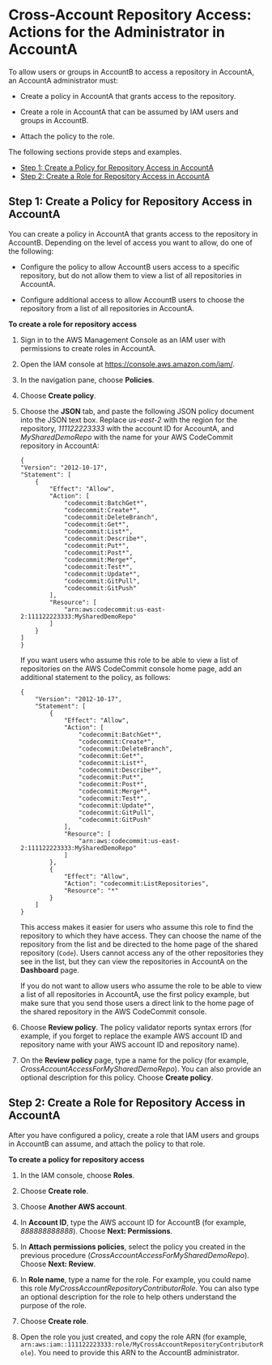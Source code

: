 # Cross\-Account Repository Access: Actions for the Administrator in AccountA<a name="cross-account-administrator-a"></a>

To allow users or groups in AccountB to access a repository in AccountA, an AccountA administrator must:

+ Create a policy in AccountA that grants access to the repository\.

+ Create a role in AccountA that can be assumed by IAM users and groups in AccountB\.

+ Attach the policy to the role\.

The following sections provide steps and examples\.


+ [Step 1: Create a Policy for Repository Access in AccountA](#cross-account-create-policy-a)
+ [Step 2: Create a Role for Repository Access in AccountA](#cross-account-create-role-a)

## Step 1: Create a Policy for Repository Access in AccountA<a name="cross-account-create-policy-a"></a>

You can create a policy in AccountA that grants access to the repository in AccountB\. Depending on the level of access you want to allow, do one of the following:

+ Configure the policy to allow AccountB users access to a specific repository, but do not allow them to view a list of all repositories in AccountA\.

+ Configure additional access to allow AccountB users to choose the repository from a list of all repositories in AccountA\.<a name="cross-account-create-policy-a-procedure"></a>

**To create a role for repository access**

1. Sign in to the AWS Management Console as an IAM user with permissions to create roles in AccountA\.

1. Open the IAM console at [https://console\.aws\.amazon\.com/iam/](https://console.aws.amazon.com/iam/)\.

1. In the navigation pane, choose **Policies**\.

1. Choose **Create policy**\.

1. Choose the **JSON** tab, and paste the following JSON policy document into the JSON text box\. Replace *us\-east\-2* with the region for the repository, *111122223333* with the account ID for AccountA, and *MySharedDemoRepo* with the name for your AWS CodeCommit repository in AccountA:

   ```
   {
   "Version": "2012-10-17",
   "Statement": [
       {
           "Effect": "Allow",
           "Action": [
               "codecommit:BatchGet*",
               "codecommit:Create*",
               "codecommit:DeleteBranch",
               "codecommit:Get*",
               "codecommit:List*",
               "codecommit:Describe*",
               "codecommit:Put*",
               "codecommit:Post*",
               "codecommit:Merge*",
               "codecommit:Test*",
               "codecommit:Update*",
               "codecommit:GitPull",
               "codecommit:GitPush"
           ],
           "Resource": [
               "arn:aws:codecommit:us-east-2:111122223333:MySharedDemoRepo"
           ]
       }
   ]
   }
   ```

   If you want users who assume this role to be able to view a list of repositories on the AWS CodeCommit console home page, add an additional statement to the policy, as follows:

   ```
   {
       "Version": "2012-10-17",
       "Statement": [
           {
               "Effect": "Allow",
               "Action": [
                   "codecommit:BatchGet*",
                   "codecommit:Create*",
                   "codecommit:DeleteBranch",
                   "codecommit:Get*",
                   "codecommit:List*",
                   "codecommit:Describe*",
                   "codecommit:Put*",
                   "codecommit:Post*",
                   "codecommit:Merge*",
                   "codecommit:Test*",
                   "codecommit:Update*",
                   "codecommit:GitPull",
                   "codecommit:GitPush"
               ],
               "Resource": [
                   "arn:aws:codecommit:us-east-2:111122223333:MySharedDemoRepo"
               ]
           },
           {
               "Effect": "Allow",
               "Action": "codecommit:ListRepositories",
               "Resource": "*"
           }
       ]
   }
   ```

   This access makes it easier for users who assume this role to find the repository to which they have access\. They can choose the name of the repository from the list and be directed to the home page of the shared repository \(`Code`\)\. Users cannot access any of the other repositories they see in the list, but they can view the repositories in AccountA on the **Dashboard** page\.

   If you do not want to allow users who assume the role to be able to view a list of all repositories in AccountA, use the first policy example, but make sure that you send those users a direct link to the home page of the shared repository in the AWS CodeCommit console\.

1. Choose **Review policy**\. The policy validator reports syntax errors \(for example, if you forget to replace the example AWS account ID and repository name with your AWS account ID and repository name\)\.

1. On the **Review policy** page, type a name for the policy \(for example, *CrossAccountAccessForMySharedDemoRepo*\)\. You can also provide an optional description for this policy\. Choose **Create policy**\. 

## Step 2: Create a Role for Repository Access in AccountA<a name="cross-account-create-role-a"></a>

After you have configured a policy, create a role that IAM users and groups in AccountB can assume, and attach the policy to that role\.<a name="cross-account-create-role-a-procedure"></a>

**To create a policy for repository access**

1. In the IAM console, choose **Roles**\.

1. Choose **Create role**\.

1. Choose **Another AWS account**\.

1. In **Account ID**, type the AWS account ID for AccountB \(for example, *888888888888*\)\. Choose **Next: Permissions**\.

1. In **Attach permissions policies**, select the policy you created in the previous procedure \(*CrossAccountAccessForMySharedDemoRepo*\)\. Choose **Next: Review**\.

1. In **Role name**, type a name for the role\. For example, you could name this role *MyCrossAccountRepositoryContributorRole*\. You can also type an optional description for the role to help others understand the purpose of the role\.

1. Choose **Create role**\.

1. Open the role you just created, and copy the role ARN \(for example, `arn:aws:iam::111122223333:role/MyCrossAccountRepositoryContributorRole`\)\. You need to provide this ARN to the AccountB administrator\.